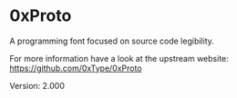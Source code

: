 # 0xProto

A programming font focused on source code legibility.

For more information have a look at the upstream website: https://github.com/0xType/0xProto

Version: 2.000
